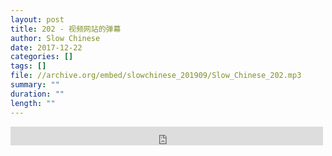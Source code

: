 ```yaml
---
layout: post
title: 202 - 视频网站的弹幕
author: Slow Chinese
date: 2017-12-22
categories: []
tags: []
file: //archive.org/embed/slowchinese_201909/Slow_Chinese_202.mp3
summary: ""
duration: ""
length: ""
---
```


<iframe src="https://archive.org/embed/slowchinese_201909/Slow_Chinese_202.mp3" width="500" height="30" frameborder="0" webkitallowfullscreen="true" mozallowfullscreen="true" allowfullscreen></iframe>
